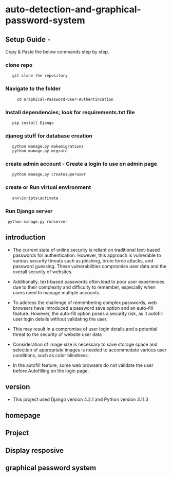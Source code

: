 # auto-detection-and-graphical-password-system


## Setup Guide - 

Copy & Paste the below commands step by step.

### clone repo
       git clone the repository

### Navigate to the folder
         cd Graphical-Password-User-Authentincation

### Install dependencies; look for requirements.txt file
       pip install Django

### djanog stuff for database creation
       python manage.py makemigrations
       python manage.py migrate

### create admin account - Create a login to use on admin page
       python manage.py createsuperuser

### create or Run virtual environment
       env\Scripts\activate

### Run Django server
     python manage.py runserver


## introduction

* The current state of online security is reliant on traditional text-based passwords for authentication. 
However, this approach is vulnerable to various security threats such as phishing, brute force attacks, and 
password guessing. These vulnerabilities compromise user data and the overall security of websites.

* Additionally, text-based passwords often lead to poor user experiences due to their complexity and 
difficulty to remember, especially when users need to manage multiple accounts.

* To address the challenge of remembering complex passwords, web browsers have introduced a password 
save option and an auto-fill feature. However, the auto-fill option poses a security risk, as it autofill user 
login details without validating the user.

* This may result in a compromise of user login details and a potential threat to the security of website user 
data

* Consideration of image size is necessary to save storage space and selection of appropriate 
images is needed to accommodate various user conditions, such as color blindness.

* In the autofill feature, some web browsers do not validate the user before Autofilling on 
the login page.

## version

* This project used Django version 4.2.1 and Python version 3.11.3

## homepage

## Project

## Display resposive

## graphical password system



